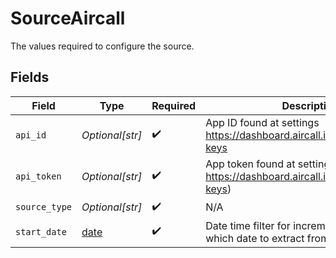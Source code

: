 # SourceAircall

The values required to configure the source.


## Fields

| Field                                                                                 | Type                                                                                  | Required                                                                              | Description                                                                           | Example                                                                               |
| ------------------------------------------------------------------------------------- | ------------------------------------------------------------------------------------- | ------------------------------------------------------------------------------------- | ------------------------------------------------------------------------------------- | ------------------------------------------------------------------------------------- |
| `api_id`                                                                              | *Optional[str]*                                                                       | :heavy_check_mark:                                                                    | App ID found at settings https://dashboard.aircall.io/integrations/api-keys           |                                                                                       |
| `api_token`                                                                           | *Optional[str]*                                                                       | :heavy_check_mark:                                                                    | App token found at settings (Ref- https://dashboard.aircall.io/integrations/api-keys) |                                                                                       |
| `source_type`                                                                         | *Optional[str]*                                                                       | :heavy_check_mark:                                                                    | N/A                                                                                   |                                                                                       |
| `start_date`                                                                          | [date](https://docs.python.org/3/library/datetime.html#date-objects)                  | :heavy_check_mark:                                                                    | Date time filter for incremental filter, Specify which date to extract from.          | 2022-03-01T00:00:00.000Z                                                              |